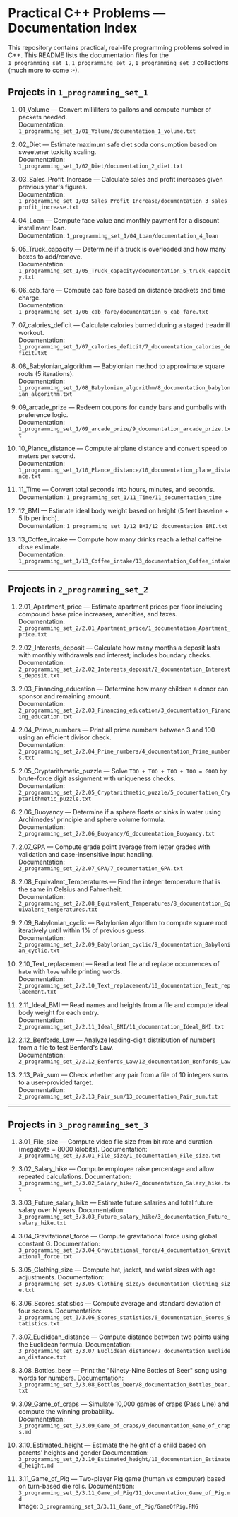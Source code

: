 # Practical C++ Problems — Documentation Index

This repository contains practical, real-life programming problems solved in C++.
This README lists the documentation files for the `1_programming_set_1`, `1_programming_set_2`,
`1_programming_set_3` collections (much more to come :-).

## Projects in `1_programming_set_1`

1. 01_Volume — Convert milliliters to gallons and compute number of packets needed.  
   Documentation: `1_programming_set_1/01_Volume/documentation_1_volume.txt`

2. 02_Diet — Estimate maximum safe diet soda consumption based on sweetener toxicity scaling.  
   Documentation: `1_programming_set_1/02_Diet/documentation_2_diet.txt`

3. 03_Sales_Profit_Increase — Calculate sales and profit increases given previous year's figures.  
   Documentation: `1_programming_set_1/03_Sales_Profit_Increase/documentation_3_sales_profit_increase.txt`

4. 04_Loan — Compute face value and monthly payment for a discount installment loan.  
   Documentation: `1_programming_set_1/04_Loan/documentation_4_loan`

5. 05_Truck_capacity — Determine if a truck is overloaded and how many boxes to add/remove.  
   Documentation: `1_programming_set_1/05_Truck_capacity/documentation_5_truck_capacity.txt`

6. 06_cab_fare — Compute cab fare based on distance brackets and time charge.  
   Documentation: `1_programming_set_1/06_cab_fare/documentation_6_cab_fare.txt`

7. 07_calories_deficit — Calculate calories burned during a staged treadmill workout.  
   Documentation: `1_programming_set_1/07_calories_deficit/7_documentation_calories_deficit.txt`

8. 08_Babylonian_algorithm — Babylonian method to approximate square roots (5 iterations).  
   Documentation: `1_programming_set_1/08_Babylonian_algorithm/8_documentation_babylonian_algorithm.txt`

9. 09_arcade_prize — Redeem coupons for candy bars and gumballs with preference logic.  
   Documentation: `1_programming_set_1/09_arcade_prize/9_documentation_arcade_prize.txt`

10. 10_Plance_distance — Compute airplane distance and convert speed to meters per second.  
    Documentation: `1_programming_set_1/10_Plance_distance/10_documentation_plane_distance.txt`

11. 11_Time — Convert total seconds into hours, minutes, and seconds.  
    Documentation: `1_programming_set_1/11_Time/11_documentation_time`

12. 12_BMI — Estimate ideal body weight based on height (5 feet baseline + 5 lb per inch).  
    Documentation: `1_programming_set_1/12_BMI/12_documentation_BMI.txt`

13. 13_Coffee_intake — Compute how many drinks reach a lethal caffeine dose estimate.  
    Documentation: `1_programming_set_1/13_Coffee_intake/13_documentation_Coffee_intake`

---

## Projects in `2_programming_set_2`

1. 2.01_Apartment_price — Estimate apartment prices per floor including compound base price increases, amenities, and taxes.  
   Documentation: `2_programming_set_2/2.01_Apartment_price/1_documentation_Apartment_price.txt`

2. 2.02_Interests_deposit — Calculate how many months a deposit lasts with monthly withdrawals and interest; includes boundary checks.  
   Documentation: `2_programming_set_2/2.02_Interests_deposit/2_documentation_Interests_deposit.txt`

3. 2.03_Financing_education — Determine how many children a donor can sponsor and remaining amount.  
   Documentation: `2_programming_set_2/2.03_Financing_education/3_documentation_Financing_education.txt`

4. 2.04_Prime_numbers — Print all prime numbers between 3 and 100 using an efficient divisor check.  
   Documentation: `2_programming_set_2/2.04_Prime_numbers/4_documentation_Prime_numbers.txt`

5. 2.05_Cryptarithmetic_puzzle — Solve `TOO + TOO + TOO + TOO = GOOD` by brute-force digit assignment with uniqueness checks.  
   Documentation: `2_programming_set_2/2.05_Cryptarithmetic_puzzle/5_documentation_Cryptarithmetic_puzzle.txt`

6. 2.06_Buoyancy — Determine if a sphere floats or sinks in water using Archimedes' principle and sphere volume formula.  
   Documentation: `2_programming_set_2/2.06_Buoyancy/6_documentation_Buoyancy.txt`

7. 2.07_GPA — Compute grade point average from letter grades with validation and case-insensitive input handling.  
   Documentation: `2_programming_set_2/2.07_GPA/7_documentation_GPA.txt`

8. 2.08_Equivalent_Temperatures — Find the integer temperature that is the same in Celsius and Fahrenheit.  
   Documentation: `2_programming_set_2/2.08_Equivalent_Temperatures/8_documentation_Equivalent_temperatures.txt`

9. 2.09_Babylonian_cyclic — Babylonian algorithm to compute square root iteratively until within 1% of previous guess.  
   Documentation: `2_programming_set_2/2.09_Babylonian_cyclic/9_documentation_Babylonian_cyclic.txt`

10. 2.10_Text_replacement — Read a text file and replace occurrences of `hate` with `love` while printing words.  
    Documentation: `2_programming_set_2/2.10_Text_replacement/10_documentation_Text_replacement.txt`

11. 2.11_Ideal_BMI — Read names and heights from a file and compute ideal body weight for each entry.  
    Documentation: `2_programming_set_2/2.11_Ideal_BMI/11_documentation_Ideal_BMI.txt`

12. 2.12_Benfords_Law — Analyze leading-digit distribution of numbers from a file to test Benford's Law.  
    Documentation: `2_programming_set_2/2.12_Benfords_Law/12_documentation_Benfords_Law`

13. 2.13_Pair_sum — Check whether any pair from a file of 10 integers sums to a user-provided target.  
    Documentation: `2_programming_set_2/2.13_Pair_sum/13_documentation_Pair_sum.txt`

---

## Projects in `3_programming_set_3`

1. 3.01_File_size — Compute video file size from bit rate and duration (megabyte = 8000 kilobits).
   Documentation: `3_programming_set_3/3.01_File_size/1_documentation_File_size.txt`

2. 3.02_Salary_hike — Compute employee raise percentage and allow repeated calculations.
   Documentation: `3_programming_set_3/3.02_Salary_hike/2_documentation_Salary_hike.txt`

3. 3.03_Future_salary_hike — Estimate future salaries and total future salary over N years.
   Documentation: `3_programming_set_3/3.03_Future_salary_hike/3_documentation_Future_salary_hike.txt`

4. 3.04_Gravitational_force — Compute gravitational force using global constant G.
   Documentation: `3_programming_set_3/3.04_Gravitational_force/4_documentation_Gravitational_force.txt`

5. 3.05_Clothing_size — Compute hat, jacket, and waist sizes with age adjustments.
   Documentation: `3_programming_set_3/3.05_Clothing_size/5_documentation_Clothing_size.txt`

6. 3.06_Scores_statistics — Compute average and standard deviation of four scores.
   Documentation: `3_programming_set_3/3.06_Scores_statistics/6_documentation_Scores_Statistics.txt`

7. 3.07_Euclidean_distance — Compute distance between two points using the Euclidean formula.
   Documentation: `3_programming_set_3/3.07_Euclidean_distance/7_documentation_Euclidean_distance.txt`

8. 3.08_Bottles_beer — Print the "Ninety-Nine Bottles of Beer" song using words for numbers.
   Documentation: `3_programming_set_3/3.08_Bottles_beer/8_documentation_Bottles_bear.txt`

9. 3.09_Game_of_craps — Simulate 10,000 games of craps (Pass Line) and compute the winning probability.  
   Documentation: `3_programming_set_3/3.09_Game_of_craps/9_documentation_Game_of_craps.md`

10. 3.10_Estimated_height — Estimate the height of a child based on parents' heights and gender
    Documentation: `3_programming_set_3/3.10_Estimated_height/10_documentation_Estimated_height.md`

11. 3.11_Game_of_Pig — Two-player Pig game (human vs computer) based on turn-based die rolls.
    Documentation: `3_programming_set_3/3.11_Game_of_Pig/11_documentation_Game_of_Pig.md`  
    Image: `3_programming_set_3/3.11_Game_of_Pig/GameOfPig.PNG`


